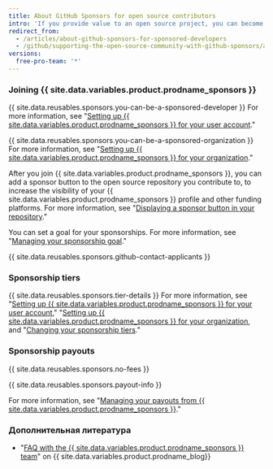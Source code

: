 ```yaml
---
title: About GitHub Sponsors for open source contributors
intro: 'If you provide value to an open source project, you can become a sponsored contributor to receive payments for your work.'
redirect_from:
  - /articles/about-github-sponsors-for-sponsored-developers
  - /github/supporting-the-open-source-community-with-github-sponsors/about-github-sponsors-for-sponsored-developers
versions:
  free-pro-team: '*'
---
```


### Joining {{ site.data.variables.product.prodname_sponsors }}

{{ site.data.reusables.sponsors.you-can-be-a-sponsored-developer }} For more information, see "[Setting up {{ site.data.variables.product.prodname_sponsors }} for your user account](/github/supporting-the-open-source-community-with-github-sponsors/setting-up-github-sponsors-for-your-user-account)."

{{ site.data.reusables.sponsors.you-can-be-a-sponsored-organization }} For more information, see "[Setting up {{ site.data.variables.product.prodname_sponsors }} for your organization](/github/supporting-the-open-source-community-with-github-sponsors/setting-up-github-sponsors-for-your-organization)."

After you join {{ site.data.variables.product.prodname_sponsors }}, you can add a sponsor button to the open source repository you contribute to, to increase the visibility of your {{ site.data.variables.product.prodname_sponsors }} profile and other funding platforms. For more information, see "[Displaying a sponsor button in your repository](/articles/displaying-a-sponsor-button-in-your-repository)."

You can set a goal for your sponsorships. For more information, see "[Managing your sponsorship goal](/github/supporting-the-open-source-community-with-github-sponsors/managing-your-sponsorship-goal)."

{{ site.data.reusables.sponsors.github-contact-applicants }}

### Sponsorship tiers

{{ site.data.reusables.sponsors.tier-details }} For more information, see "[Setting up {{ site.data.variables.product.prodname_sponsors }} for your user account](/github/supporting-the-open-source-community-with-github-sponsors/setting-up-github-sponsors-for-your-user-account)," "[Setting up {{ site.data.variables.product.prodname_sponsors }} for your organization](/github/supporting-the-open-source-community-with-github-sponsors/setting-up-github-sponsors-for-your-organization), and "[Changing your sponsorship tiers](/articles/changing-your-sponsorship-tiers)."

### Sponsorship payouts

{{ site.data.reusables.sponsors.no-fees }}

{{ site.data.reusables.sponsors.payout-info }}

For more information, see "[Managing your payouts from {{ site.data.variables.product.prodname_sponsors }}](/github/supporting-the-open-source-community-with-github-sponsors/managing-your-payouts-from-github-sponsors)."

### Дополнительная литература
- "[FAQ with the {{ site.data.variables.product.prodname_sponsors }} team](https://github.blog/2019-06-12-faq-with-the-github-sponsors-team/)" on {{ site.data.variables.product.prodname_blog}}
